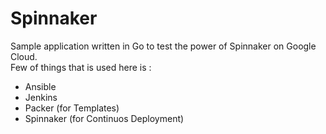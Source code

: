 # Spinnaker 
Sample application written in Go to test the power of Spinnaker on Google Cloud.<br>
Few of things that is used here is :
 * Ansible
 * Jenkins
 * Packer (for Templates)
 * Spinnaker (for Continuos Deployment)
